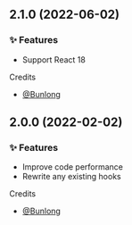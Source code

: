 ## 2.1.0 (2022-06-02)

### ✨ Features

  * Support React 18

Credits

* [@Bunlong](https://github.com/Bunlong)

## 2.0.0 (2022-02-02)

### ✨ Features

  * Improve code performance
  * Rewrite any existing hooks

Credits

* [@Bunlong](https://github.com/Bunlong)
